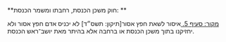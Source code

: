 **חוק משכן הכנסת, רחבתו ומשמר הכנסת: **

[מקור: סעיף 5. ](https://he.wikisource.org/wiki/%D7%97%D7%95%D7%A7-%D7%99%D7%A1%D7%95%D7%93:_%D7%94%D7%9B%D7%A0%D7%A1%D7%AA#%D7%A1%D7%A2%D7%99%D7%A3_5)
איסור לשאת חפץ אסור[תיקון: תשס״ד]
לא יכניס אדם חפץ אסור ולא יחזיקנו בתוך משכן הכנסת או ברחבה אלא בהיתר מאת יושב־ראש הכנסת.